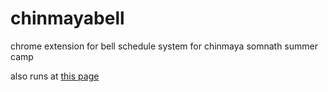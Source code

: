 # chinmayabell  
chrome extension for bell schedule system for chinmaya somnath summer camp

also runs at [this page](http://techfilmer.com/chinmayabell/)

